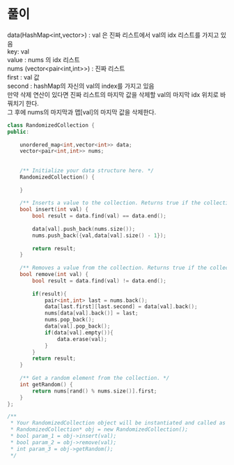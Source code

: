 # 풀이
data(HashMap<int,vector<int>>) : val 은 진짜 리스트에서 val의 idx 리스트를 가지고 있음       
key: val   
value : nums 의 idx 리스트   
nums (vector<pair<int,int>>) : 진짜 리스트   
first : val 값    
second : hashMap의 자신의 val의 index를 가지고 있음   
만약 삭제 연산이 있다면 진짜 리스트의 마지막 값을 삭제할 val의 마지막 idx 위치로 바꿔치기 한다.   
그 후에 nums의 마지막과 맵[val]의 마지막 값을 삭제한다.    
```c++
class RandomizedCollection {
public:
    
    unordered_map<int,vector<int>> data;
    vector<pair<int,int>> nums;
    
    
    /** Initialize your data structure here. */
    RandomizedCollection() {
        
    }
    
    /** Inserts a value to the collection. Returns true if the collection did not already contain the specified element. */
    bool insert(int val) {
        bool result = data.find(val) == data.end();
        
        data[val].push_back(nums.size());
        nums.push_back({val,data[val].size() - 1});
        
        return result;
    }
    
    /** Removes a value from the collection. Returns true if the collection contained the specified element. */
    bool remove(int val) {
        bool result = data.find(val) != data.end();
        
        if(result){
            pair<int,int> last = nums.back();
            data[last.first][last.second] = data[val].back();
            nums[data[val].back()] = last;
            nums.pop_back();
            data[val].pop_back();
            if(data[val].empty()){
                data.erase(val);
            }
        }
        return result;
    }
    
    /** Get a random element from the collection. */
    int getRandom() {
        return nums[rand() % nums.size()].first;
    }
};

/**
 * Your RandomizedCollection object will be instantiated and called as such:
 * RandomizedCollection* obj = new RandomizedCollection();
 * bool param_1 = obj->insert(val);
 * bool param_2 = obj->remove(val);
 * int param_3 = obj->getRandom();
 */
```